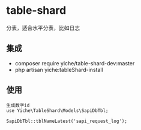 # table-shard

分表，适合水平分表，比如日志




## 集成
- composer require yiche/table-shard-dev:master
- php artisan yiche:tableShard-install


## 使用

```shell
生成数字id
use Yiche\TableShard\Models\SapiDbTbl;

SapiDbTbl::tblNameLatest('sapi_request_log');

```

